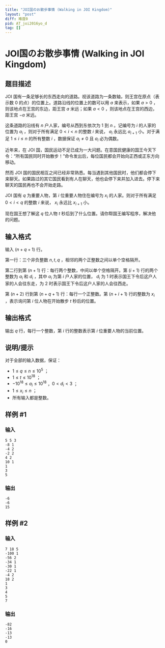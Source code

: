 ```yaml
---
title: "JOI国のお散歩事情 (Walking in JOI Kingdom)"
layout: "post"
diff: 难度0
pid: AT_joi2016yo_d
tag: []
---
```


# JOI国のお散歩事情 (Walking in JOI Kingdom)

## 题目描述

JOI 国有一条足够长的东西走向的道路。视该道路为一条数轴，则王宫在原点（表示数 $0$ 的点）的位置上。道路沿线的位置上的数可以用 $a$ 来表示，如果 $a>0$ ，则该地点在王宫的东边，距王宫 $a$ 米远；如果 $a<0$ ，则该地点在王宫的西边，距王宫 $-a$ 米远。

这条道路的沿线有 $n$ 户人家，编号从西到东依次为 $1$ 到 $n$ 。记编号为 $i$ 的人家的位置为 $a_i$ ，则对于所有满足 $0<i<n$ 的整数 $i$ 来说， $a_i$ 永远比 $a_{i+1}$ 小。对于满足 $1≤i≤n$ 的所有整数 $i$ ，数据保证 $a_i≠0$ 且 $a_i$ 必为偶数。

近年来，在 JOI 国，国民运动不足已成为一大问题。在意国民健康的国王今天下令：“所有国民同时开始散步！”命令发出后，每位国民都会开始向正西或正东方向移动。

然而 JOI 国的国民相互之间已经非常熟悉。每当遇到其他国民时，他们都会停下来聊天。如果路过的其它国民看到有人在聊天，他也会停下来并加入进去。停下来聊天的国民再也不会开始走路。

JOI 国有 $q$ 为重要人物，第 $i$ 位重要人物住在编号为 $x_i$ 的人家。则对于所有满足 $0<i<q$ 的整数 $i$ 来说， $x_i$ 永远比 $x_{i+1}$ 小。

现在国王想了解这 $q$ 位人物 $t$ 秒后到了什么位置。请你帮国王编写程序，解决他的问题。

## 输入格式

输入 $(n+q+1)$ 行。

第一行：三个非负整数 $n,t,q$ ，相邻的两个正整数之间以单个空格隔开。

第二行到第 $(n+1)$ 行：每行两个整数，中间以单个空格隔开。第 $(i+1)$ 行的两个整数为 $a_i$ 和 $d_i$ ，其中 $a_i$ 为第 $i$ 户人家的位置， $d_i$ 为 $1$ 时表示国王下令后这户人家的人会往东走，为 $2$ 时表示国王下令后这户人家的人会往西走。

第 $(n+2)$ 行到第 $(n+q+1)$ 行：每行一个正整数。第 $(n+i+1)$ 行的整数为 $x_i$ ，表示询问第 $i$ 位人物在开始散步 $t$ 秒后的位置。

## 输出格式

输出 $q$ 行，每行一个整数，第 $i$ 行的整数表示第 $i$ 位重要人物的当前位置。

## 说明/提示

对于全部的输入数据，保证：

- $1≤q≤n≤10^5$ ；
- $1≤t≤10^{18}$ ；
- $-10^{18}≤a_i≤10^{18}$ ，$0<d_i<3$ ；
- $1≤x_i≤n$ ；
- 所有输入都是整数。

## 样例 #1

### 输入

```
5 5 3
-8 1
-4 2
-2 2
4 2
10 1
1
3
5
```

### 输出

```
-6
-6
15
```

## 样例 #2

### 输入

```
7 18 5
-100 1
-56 2
-34 1
-30 1
-22 1
-4 2
18 2
1
3
4
5
7
```

### 输出

```
-82
-16
-13
-13
0
```


